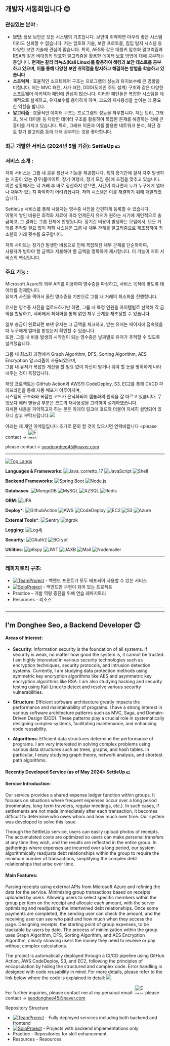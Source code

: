 ## 개발자 서동희입니다 😊
### 관심있는 분야 : 
-  **보안**: 정보 보안은 모든 시스템의 기초입니다. 보안이 취약하면 아무리 좋은 시스템이라도 신뢰할 수 없습니다. 저는 암호화 기술, 보안 프로토콜, 침입 탐지 시스템 등 다양한 보안 기술에 관심이 많습니다. 특히, AES와 같은 대칭키 암호화 알고리즘과 RSA와 같은 비대칭키 암호화 알고리즘을 활용한 데이터 보호 방법에 대해 공부하는 중입니다. **현재는 칼리 리눅스(Kali Linux)를 활용하여 해킹과 보안 테스트를 공부하고 있으며, 이를 통해 다양한 보안 취약점을 탐지하고 해결하는 방법을 학습하고 있습니다**
-  **스트럭쳐** : 효율적인 소프트웨어 구조는 프로그램의 성능과 유지보수에 큰 영향을 미칩니다. 저는 MVC 패턴, 사가 패턴, DDD(도메인 주도 설계) 구조와 같은 다양한 소프트웨어 아키텍처 패턴에 관심이 많습니다. 이러한 패턴들은 복잡한 시스템을 체계적으로 설계하고, 유지보수를 용이하게 하며, 코드의 재사용성을 높이는 데 중요한 역할을 합니다.
-  **알고리즘** : 효율적인 데이터 구조는 프로그램의 성능을 좌우합니다. 저는 트리, 그래프, 해시 테이블 등 다양한 데이터 구조를 활용하여 복잡한 문제를 해결하는 것에 큰 흥미를 가지고 있습니다. 특히, 그래프 이론과 이를 활용한 네트워크 분석, 최단 경로 찾기 알고리즘 등에 대해 공부하는 것을 좋아합니다.
### 최근 개발한 서비스 (2024년 5월 기준): SettleUp 💵 
### 서비스 소개 :
저희 서비스는 그룹 내 공유 정산서 기능을 제공합니다. 특히 장기간에 걸쳐 자주 발생하는 지출이 있는 경우(룸메이트, 장기 여행자, 정기 모임 등)에 초점을 맞추고 있습니다. </br>
이런 상황에서는 각 거래 후 바로 정산하지 않으면, 시간이 지나면서 누가 누구에게 얼마나 채무가 있는지 파악하기 어려워집니다. 저희 시스템은 이를 해결하기 위해 개발되었습니다.</br>

SettleUp 서비스를 통해 사용자는 영수증 사진을 간편하게 등록할 수 있습니다.</br>
이렇게 쌓인 비용은 최적화 자료에 따라 언제든지 유저가 원하는 시기에 개인적으로 송금하고, 그 결과는 그룹 전체에 반영됩니다. 장기간 비용이 발생하는 모임에서, 모든 거래를 추적할 필요 없이 저희 시스템은 그룹 내 채무 관계를 알고리즘으로 재조정하여 최소한의 거래 횟수를 요구합니다.</br>

저희 사이트는 장기간 발생한 비용으로 인해 복잡해진 채무 관계를 단순화하여,</br>
사용자가 받아야 할 금액과 지불해야 할 금액을 명확하게 제시합니다. 이 기능이 저희 서비스의 핵심입니다.</br>

### 주요 기능 : 
Microsoft Azure의 외부 API를 이용하여 영수증을 파싱하고, 서비스 목적에 맞도록 데이터를 정제합니다. </br>
유저가 사진을 찍어서 올린 영수증을 기반으로 그룹 내 거래의 최소화를 진행합니다.

유저는 영수증 사진을 업로드하기만 하면, 그룹 내 특정 인원을 아이템별로 선택해 각 금액을 할당하고, 서버에서 최적화를 통해 얽힌 채무 관계를 재조정할 수 있습니다.</br>

일부 송금이 완료되면 보낸 유저는 그 금액을 체크하고, 받는 유저는 페이지에 접속했을 때 누구에게 얼마를 받았는지 확인할 수 있습니다.</br>
또한, 그룹 내 비용 발생의 시작점이 되는 영수증은 날짜별로 유저가 추적할 수 있도록 설계했습니다.</br>

그룹 내 최소화 과정에서 Graph Algorithm, DFS, Sorting Algorithm, AES Encryption 알고리즘이 사용되었으며,</br>
그룹 내 유저가 복잡한 계산을 할 필요 없이 자신이 받거나 줘야 할 돈을 명확하게 나타내주는 것이 특징입니다.

해당 프로젝트는 GitHub Action과 AWS의 CodeDeploy, S3, EC2를 통해 CI/CD 파이프라인을 통해 자동 배포가 이루어지며, </br>
시스템의 구조화와 복잡한 코드가 은닉화되어 캡슐화의 원칙을 잘 따르고 있습니다. 무엇보다 에러 핸들링 부분은 코드의 재사용성을 고려하여 설계하였습니다.</br>
자세한 내용을 파악하고자 하는 분은 아래의 링크에 코드와 더불어 자세히 설명되어 있으니 참고 부탁드립니다.<a href="https://github.com/Settle-Up/settle-up-server"><img src="https://img.shields.io/badge/GitHub-007396?style=flat-square&logo=GitHub&logoColor=white&link=https://github.com/donghee9"/></a>

아래는 제 개인 이메일입니다 추가로 문의 할 것이 있으시면 연락바랍니다
<please contact -> <a href="mailto:seodonghee45@naver.com">
  <img src="https://cdn.jsdelivr.net/gh/dmhendricks/signature-social-icons/icons/round-flat-filled/50px/mail.png" alt="Email" title="Send Email" width="30" height="30" />
</a>

please contact-> seodonghee45@naver.com

-------------------------------------------------------------------------------------------------------------------------------------------------------------------------------------------

[![Top Langs](https://github-readme-stats.vercel.app/api/top-langs/?username=donghee9&layout=donut&theme=merko)](https://github.com/anuraghazra/github-readme-stats)</br>

**Languages & Frameworks**:
![Java_corretto_17](https://img.shields.io/badge/Java_corretto_17-007396?style=flat-square&logo=java&logoColor=white)
![JavaScript](https://img.shields.io/badge/JavaScript-FFD23F?style=flat-square&logo=JavaScript&logoColor=white)
![Shell](https://img.shields.io/badge/Shell-A5DD9B?style=flat-square&logo=Shell&logoColor=white)

**Backend Frameworks**:
![Spring Boot](https://img.shields.io/badge/Spring_Boot-6DB33F?style=flat-square&logo=spring&logoColor=white)
![Node.js](https://img.shields.io/badge/Node.js-A5DD9B?style=flat-square&logo=Node.js&logoColor=white)

**Databases**:
![MongoDB](https://img.shields.io/badge/MongoDB-78A083?style=flat-square&logo=MongoDB&logoColor=white)
![MySQL](https://img.shields.io/badge/MySQL-59B4C3?style=flat-square&logo=MySQL&logoColor=white)
![AZSQL](https://img.shields.io/badge/AZSQL-50C4ED?style=flat-square&logo=MySQL&logoColor=white)
![Redis](https://img.shields.io/badge/Redis-EE4266?style=flat-square&logo=Redis&logoColor=white)

**ORM**:
![JPA](https://img.shields.io/badge/JPA-59666C?style=flat-square&logo=hibernate&logoColor=white)

**Deploy***:
![GithubAction](https://img.shields.io/badge/GithubAction-EE4266?style=flat-square&logo=Github&logoColor=white)
![AWS](https://img.shields.io/badge/AWS-FF6631?style=flat-square&logo=AWS&logoColor=white)
![CodeDeploy](https://img.shields.io/badge/CodeDeploy-006400?style=flat-square&logo=AWS&logoColor=white)
![EC2](https://img.shields.io/badge/EC2-FF6600?style=flat-square&logo=EC2&logoColor=white)
![S3](https://img.shields.io/badge/S3-A5DD9B?style=flat-square&logo=S3&logoColor=white)
![Azure](https://img.shields.io/badge/Azure-0078D4?style=flat-square&logo=microsoft&logoColor=white)

**External Tools***:
![Sentry](https://img.shields.io/badge/Sentry-EE4266?style=flat-square&logo=Sentry&logoColor=white)
![ngrok](https://img.shields.io/badge/ngrok-1F1E25?style=flat-square&logo=ngrok&logoColor=white)

**Logging**:
![Log4j](https://img.shields.io/badge/Log4j-FF4500?style=flat-square&logo=apache&logoColor=white)

**Security**:
![OAuth2](https://img.shields.io/badge/OAuth2-4285F4?style=flat-square&logo=oauth&logoColor=white)
![BCrypt](https://img.shields.io/badge/BCrypt-FF4500?style=flat-square&logo=security&logoColor=white)


**Utilities**:
![p6spy](https://img.shields.io/badge/p6spy-00ACC1?style=flat-square&logo=database&logoColor=white)
![JWT](https://img.shields.io/badge/JWT-ED8B00?style=flat-square&logo=json-web-tokens&logoColor=white)
![JAXB](https://img.shields.io/badge/JAXB-9C27B0?style=flat-square&logo=java&logoColor=white)
![Mail](https://img.shields.io/badge/Mail-D14836?style=flat-square&logo=gmail&logoColor=white)
![Nodemailer](https://img.shields.io/badge/Nodemailer-007396?style=flat-square&logo=nodemailer&logoColor=white)


---------------------------------------------------------------------------------------------------------------------------
### 레파지토리 구조:
- [![TeamProject](https://img.shields.io/badge/TeamProject-EE4266?style=flat-square&logo=GitHub&logoColor=white)](https://github.com/donghee9?tab=repositories&q=TeamProject&type=&language=&sort=name) - 백앤드 프론트가 모두 배포되어 사용할 수 있는 서비스
- [![SoloProject](https://img.shields.io/badge/SoloProject-3498DB?style=flat-square&logo=GitHub&logoColor=white)](https://github.com/donghee9?tab=repositories&q=SoloProject&type=&language=&sort=name) - 백엔드만 구현이 되어 있는 프로젝트
- Practice - 개발 역량 증진을 위해 연습 레파지토리</br>
- Resources - 리소스 


------------------------------------------------------------------------------
--------------------------------------------------------------------------------
## I'm Donghee Seo, a Backend Developer 😊
#### Areas of Interest:
- **Security**: Information security is the foundation of all systems. If security is weak, no matter how good the system is, it cannot be trusted. I am highly interested in various security technologies such as encryption techniques, security protocols, and intrusion detection systems. Currently, I am studying data protection methods using symmetric key encryption algorithms like AES and asymmetric key encryption algorithms like RSA. I am also studying hacking and security testing using Kali Linux to detect and resolve various security vulnerabilities.
  
- **Structure**: Efficient software architecture greatly impacts the performance and maintainability of programs. I have a strong interest in various software architecture patterns such as MVC, Saga, and Domain-Driven Design (DDD). These patterns play a crucial role in systematically designing complex systems, facilitating maintenance, and enhancing code reusability.
  
- **Algorithms**: Efficient data structures determine the performance of programs. I am very interested in solving complex problems using various data structures such as trees, graphs, and hash tables. In particular, I enjoy studying graph theory, network analysis, and shortest path algorithms.
  
#### Recently Developed Service (as of May 2024): SettleUp 💵
#### Service Introduction:
Our service provides a shared expense ledger function within groups. It focuses on situations where frequent expenses occur over a long period (roommates, long-term travelers, regular meetings, etc.). In such cases, if settlements are not made immediately after each transaction, it becomes difficult to determine who owes whom and how much over time. Our system was developed to solve this issue.

Through the SettleUp service, users can easily upload photos of receipts. The accumulated costs are optimized so users can make personal transfers at any time they wish, and the results are reflected in the entire group. In gatherings where expenses are incurred over a long period, our system algorithmically readjusts debt relationships within the group to require the minimum number of transactions, simplifying the complex debt relationships that arise over time.

#### Main Features:
Parsing receipts using external APIs from Microsoft Azure and refining the data for the service.
Minimizing group transactions based on receipts uploaded by users.
Allowing users to select specific members within the group per item on the receipt and allocate each amount, with the server optimizing and readjusting the intertwined debt relationships.
Once some payments are completed, the sending user can check the amount, and the receiving user can see who paid and how much when they access the page.
Designing receipts, the starting point of group expenses, to be trackable by users by date.
The process of minimization within the group uses Graph Algorithm, DFS, Sorting Algorithm, and AES Encryption Algorithm, clearly showing users the money they need to receive or pay without complex calculations.

The project is automatically deployed through a CI/CD pipeline using GitHub Action, AWS CodeDeploy, S3, and EC2, following the principles of encapsulation by hiding the structured and complex code. Error handling is designed with code reusability in mind. For more details, please refer to the link below where the code is explained in detail:
<a href="https://github.com/Settle-Up/settle-up-server"><img src="https://img.shields.io/badge/GitHub-007396?style=flat-square&logo=GitHub&logoColor=white&link=https://github.com/donghee9"/></a>

For further inquiries, please contact me at my personal email:
<a href="mailto:seodonghee45@naver.com"><img src="https://cdn.jsdelivr.net/gh/dmhendricks/signature-social-icons/icons/round-flat-filled/50px/mail.png" alt="Email" title="Send Email" width="30" height="30" /></a>
please contact -> seodonghee45@naver.com

Repository Structure
 - [![TeamProject](https://img.shields.io/badge/TeamProject-EE4266?style=flat-square&logo=GitHub&logoColor=white)](https://github.com/donghee9?tab=repositories&q=TeamProject&type=&language=&sort=name) - Fully deployed services including both backend and frontend
 - [![SoloProject](https://img.shields.io/badge/SoloProject-3498DB?style=flat-square&logo=GitHub&logoColor=white)](https://github.com/donghee9?tab=repositories&q=SoloProject&type=&language=&sort=name)  - Projects with backend implementations only
 - Practice - Repositories for skill enhancement
 - Resources - Resources
